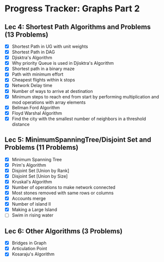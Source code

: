 # Progress Tracker: Graphs Part 2

## Lec 4: Shortest Path Algorithms and Problems (13 Problems)
- [x] Shortest Path in UG with unit weights
- [x] Shortest Path in DAG
- [x] Djisktra's Algorithm
- [x] Why priority Queue is used in Djisktra's Algorithm
- [x] Shortest path in a binary maze
- [x] Path with minimum effort
- [x] Cheapest flights within k stops
- [x] Network Delay time
- [x] Number of ways to arrive at destination
- [x] Minimum steps to reach end from start by performing multiplication and mod operations with array elements
- [x] Bellman Ford Algorithm
- [x] Floyd Warshal Algorithm
- [x] Find the city with the smallest number of neighbors in a threshold distance

## Lec 5: MinimumSpanningTree/Disjoint Set and Problems (11 Problems)
- [x] Minimum Spanning Tree
- [x] Prim's Algorithm
- [x] Disjoint Set [Union by Rank]
- [x] Disjoint Set [Union by Size]
- [x] Kruskal's Algorithm
- [x] Number of operations to make network connected
- [x] Most stones removed with same rows or columns
- [x] Accounts merge
- [x] Number of island II
- [x] Making a Large Island
- [ ] Swim in rising water

## Lec 6: Other Algorithms (3 Problems)
- [x] Bridges in Graph
- [x] Articulation Point
- [x] Kosaraju's Algorithm
